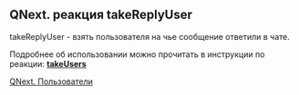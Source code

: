 ## QNext. реакция takeReplyUser

takeReplyUser - взять пользователя на чье сообщение ответили в чате.



Подробнее об использовании можно прочитать в инструкции по реакции: [**takeUsers**](/docs-test/_export/reactions/takeusers)



[QNext. Пользователи](/docs-test/_export/admin/users-about)

